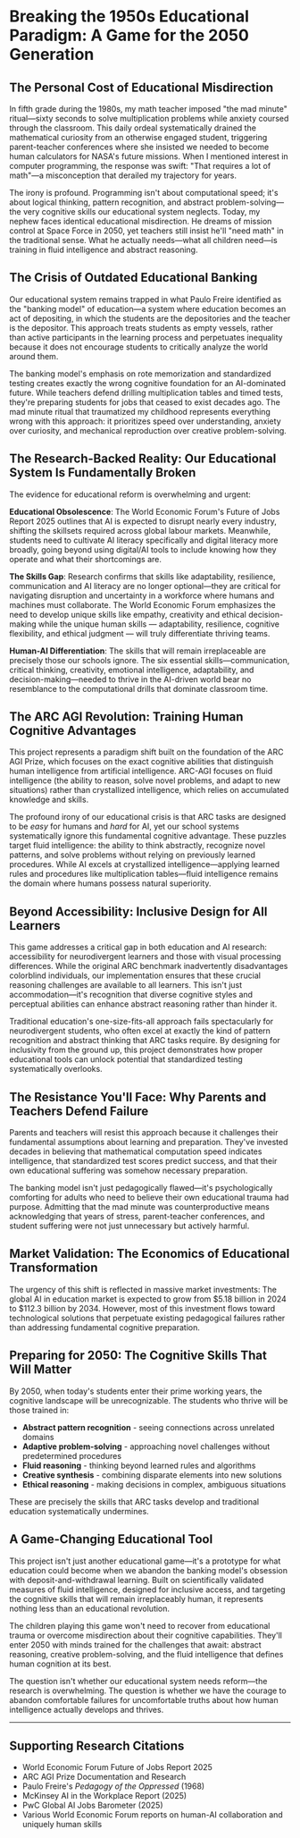 # Breaking the 1950s Educational Paradigm: A Game for the 2050 Generation

## The Personal Cost of Educational Misdirection

In fifth grade during the 1980s, my math teacher imposed "the mad minute" ritual—sixty seconds to solve multiplication problems while anxiety coursed through the classroom. This daily ordeal systematically drained the mathematical curiosity from an otherwise engaged student, triggering parent-teacher conferences where she insisted we needed to become human calculators for NASA's future missions. When I mentioned interest in computer programming, the response was swift: "That requires a lot of math"—a misconception that derailed my trajectory for years.

The irony is profound. Programming isn't about computational speed; it's about logical thinking, pattern recognition, and abstract problem-solving—the very cognitive skills our educational system neglects. Today, my nephew faces identical educational misdirection. He dreams of mission control at Space Force in 2050, yet teachers still insist he'll "need math" in the traditional sense. What he actually needs—what all children need—is training in fluid intelligence and abstract reasoning.

## The Crisis of Outdated Educational Banking

Our educational system remains trapped in what Paulo Freire identified as the "banking model" of education—a system where education becomes an act of depositing, in which the students are the depositories and the teacher is the depositor. This approach treats students as empty vessels, rather than active participants in the learning process and perpetuates inequality because it does not encourage students to critically analyze the world around them.

The banking model's emphasis on rote memorization and standardized testing creates exactly the wrong cognitive foundation for an AI-dominated future. While teachers defend drilling multiplication tables and timed tests, they're preparing students for jobs that ceased to exist decades ago. The mad minute ritual that traumatized my childhood represents everything wrong with this approach: it prioritizes speed over understanding, anxiety over curiosity, and mechanical reproduction over creative problem-solving.

## The Research-Backed Reality: Our Educational System Is Fundamentally Broken

The evidence for educational reform is overwhelming and urgent:

**Educational Obsolescence**: The World Economic Forum's Future of Jobs Report 2025 outlines that AI is expected to disrupt nearly every industry, shifting the skillsets required across global labour markets. Meanwhile, students need to cultivate AI literacy specifically and digital literacy more broadly, going beyond using digital/AI tools to include knowing how they operate and what their shortcomings are.

**The Skills Gap**: Research confirms that skills like adaptability, resilience, communication and AI literacy are no longer optional—they are critical for navigating disruption and uncertainty in a workforce where humans and machines must collaborate. The World Economic Forum emphasizes the need to develop unique skills like empathy, creativity and ethical decision-making while the unique human skills — adaptability, resilience, cognitive flexibility, and ethical judgment — will truly differentiate thriving teams.

**Human-AI Differentiation**: The skills that will remain irreplaceable are precisely those our schools ignore. The six essential skills—communication, critical thinking, creativity, emotional intelligence, adaptability, and decision-making—needed to thrive in the AI-driven world bear no resemblance to the computational drills that dominate classroom time.

## The ARC AGI Revolution: Training Human Cognitive Advantages

This project represents a paradigm shift built on the foundation of the ARC AGI Prize, which focuses on the exact cognitive abilities that distinguish human intelligence from artificial intelligence. ARC-AGI focuses on fluid intelligence (the ability to reason, solve novel problems, and adapt to new situations) rather than crystallized intelligence, which relies on accumulated knowledge and skills.

The profound irony of our educational crisis is that ARC tasks are designed to be *easy* for humans and *hard* for AI, yet our school systems systematically ignore this fundamental cognitive advantage. These puzzles target fluid intelligence: the ability to think abstractly, recognize novel patterns, and solve problems without relying on previously learned procedures. While AI excels at crystallized intelligence—applying learned rules and procedures like multiplication tables—fluid intelligence remains the domain where humans possess natural superiority.

## Beyond Accessibility: Inclusive Design for All Learners

This game addresses a critical gap in both education and AI research: accessibility for neurodivergent learners and those with visual processing differences. While the original ARC benchmark inadvertently disadvantages colorblind individuals, our implementation ensures that these crucial reasoning challenges are available to all learners. This isn't just accommodation—it's recognition that diverse cognitive styles and perceptual abilities can enhance abstract reasoning rather than hinder it.

Traditional education's one-size-fits-all approach fails spectacularly for neurodivergent students, who often excel at exactly the kind of pattern recognition and abstract thinking that ARC tasks require. By designing for inclusivity from the ground up, this project demonstrates how proper educational tools can unlock potential that standardized testing systematically overlooks.

## The Resistance You'll Face: Why Parents and Teachers Defend Failure

Parents and teachers will resist this approach because it challenges their fundamental assumptions about learning and preparation. They've invested decades in believing that mathematical computation speed indicates intelligence, that standardized test scores predict success, and that their own educational suffering was somehow necessary preparation.

The banking model isn't just pedagogically flawed—it's psychologically comforting for adults who need to believe their own educational trauma had purpose. Admitting that the mad minute was counterproductive means acknowledging that years of stress, parent-teacher conferences, and student suffering were not just unnecessary but actively harmful.

## Market Validation: The Economics of Educational Transformation

The urgency of this shift is reflected in massive market investments: The global AI in education market is expected to grow from $5.18 billion in 2024 to $112.3 billion by 2034. However, most of this investment flows toward technological solutions that perpetuate existing pedagogical failures rather than addressing fundamental cognitive preparation.

## Preparing for 2050: The Cognitive Skills That Will Matter

By 2050, when today's students enter their prime working years, the cognitive landscape will be unrecognizable. The students who thrive will be those trained in:

- **Abstract pattern recognition** - seeing connections across unrelated domains
- **Adaptive problem-solving** - approaching novel challenges without predetermined procedures  
- **Fluid reasoning** - thinking beyond learned rules and algorithms
- **Creative synthesis** - combining disparate elements into new solutions
- **Ethical reasoning** - making decisions in complex, ambiguous situations

These are precisely the skills that ARC tasks develop and traditional education systematically undermines.

## A Game-Changing Educational Tool

This project isn't just another educational game—it's a prototype for what education could become when we abandon the banking model's obsession with deposit-and-withdrawal learning. Built on scientifically validated measures of fluid intelligence, designed for inclusive access, and targeting the cognitive skills that will remain irreplaceably human, it represents nothing less than an educational revolution.

The children playing this game won't need to recover from educational trauma or overcome misdirection about their cognitive capabilities. They'll enter 2050 with minds trained for the challenges that await: abstract reasoning, creative problem-solving, and the fluid intelligence that defines human cognition at its best.

The question isn't whether our educational system needs reform—the research is overwhelming. The question is whether we have the courage to abandon comfortable failures for uncomfortable truths about how human intelligence actually develops and thrives.

---

## Supporting Research Citations

- World Economic Forum Future of Jobs Report 2025
- ARC AGI Prize Documentation and Research
- Paulo Freire's *Pedagogy of the Oppressed* (1968)
- McKinsey AI in the Workplace Report (2025)
- PwC Global AI Jobs Barometer (2025)
- Various World Economic Forum reports on human-AI collaboration and uniquely human skills